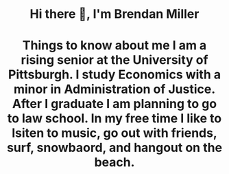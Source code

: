 <h1 align="center">Hi there 👋, I'm Brendan Miller
<h1 align="center">Things to know about me
I am a rising senior at the University of Pittsburgh. I study Economics with a minor in Administration of Justice. After I graduate I am planning to go to law school. In my free time I like to lsiten to music, go out with friends, surf, snowbaord, and hangout on the beach.
<!--
**Bjm147/Bjm147** is a ✨ _special_ ✨ repository because its `README.md` (this file) appears on your GitHub profile.

Here are some ideas to get you started:

- 🔭 I’m currently working on ...
- 🌱 I’m currently learning ...
- 👯 I’m looking to collaborate on ...
- 🤔 I’m looking for help with ...
- 💬 Ask me about ...
- 📫 How to reach me: ...
- 😄 Pronouns: ...
- ⚡ Fun fact: ...
-->
